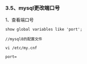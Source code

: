 ### 3.5、mysql更改端口号

1、查看端口号

```
show global variables like 'port';

//mysql8的配置文件

vi /etc/my.cnf

port=
```



